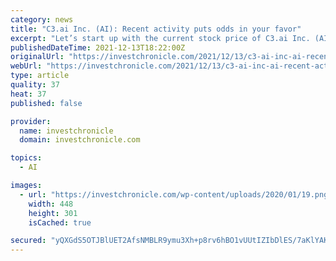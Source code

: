 ```yaml
---
category: news
title: "C3.ai Inc. (AI): Recent activity puts odds in your favor"
excerpt: "Let’s start up with the current stock price of C3.ai Inc. (AI), which is $33.64 to be very precise. The Stock rose vividly during the last session to $36.33 after opening rate of $36.15 while the lowest price it went was recorded $32."
publishedDateTime: 2021-12-13T18:22:00Z
originalUrl: "https://investchronicle.com/2021/12/13/c3-ai-inc-ai-recent-activity-puts-odds-in-your-favor/"
webUrl: "https://investchronicle.com/2021/12/13/c3-ai-inc-ai-recent-activity-puts-odds-in-your-favor/"
type: article
quality: 37
heat: 37
published: false

provider:
  name: investchronicle
  domain: investchronicle.com

topics:
  - AI

images:
  - url: "https://investchronicle.com/wp-content/uploads/2020/01/19.png"
    width: 448
    height: 301
    isCached: true

secured: "yQXGdS5OTJBlUET2AfsNMBLR9ymu3Xh+p8rv6hBO1vUUtIZIbDlES/7aKlYAKyKHXZ5n2Y1vEcWU5HBPh5aYpVPoNDsDkzCWmyMyxap35IaO1qDKYgHm+XT03neLIm5SwvEWRrIEOX9EhmXyYBCNiRt8BdvDZiO2oGO5mYOLHRB1SUxPPjGgDxz1/votA2aSjt1GFNTKyXneyDkPZBlvKlqZU40KL/9QfRD0k7ntP0QdsG9YlhVv8AWIeRrhFytSJhf9w0mHl1YvxPaFZeAnKr6KkXo2sltEO7idilEqvpSAhBESqzLhg2d+xgpjew+1AsnWiDPeGGsE3Z89pZbx/+bbK3p+V0hcYHlxfN2oUE4=;1dcU8QD2m29HrmBx7+Fsqw=="
---
```


